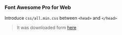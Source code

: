 ### Font Awesome Pro for Web

Introduce `css/all.min.css` between `<head>` and `</head>`

> It was downloaded form [here](https://github.com/ngdanghau/fontawesome-pro)